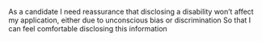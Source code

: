 As a candidate
I need reassurance that disclosing a disability won’t affect my application, either due to unconscious bias or discrimination
So that I can feel comfortable disclosing this information
